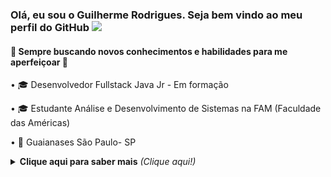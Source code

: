### Olá, eu sou o Guilherme Rodrigues.  Seja bem vindo ao meu perfil do GitHub  <img src="https://raw.githubusercontent.com/kaueMarques/kaueMarques/master/hi.gif" width="30px"> 

 #### 🔰 Sempre buscando novos conhecimentos e habilidades para me aperfeiçoar 🔰
 
• 🎓 Desenvolvedor Fullstack Java Jr - Em formação 

• 🎓 Estudante Análise e Desenvolvimento de Sistemas na FAM (Faculdade das Américas) 

• 📍 Guaianases São Paulo- SP

<details>
<summary> <b> Clique aqui para saber mais</b> <i>(Clique aqui!)</i> </summary>
<br>
</p>
### Entre em contato comigo através da minha rede sociail📲

<a href="https://www.linkedin.com/in/guilhermedev/" alt= "LinkedIN" target= "_blank">
 <img src="https://img.shields.io/badge/-LinkedIn-0077B5?style=for-the-badge&logo=linkedin&logoColor=white&link=https://www.linkedin.com/in/lucas-souza-607776215/">
</a>   


### Tecnologias e linguagens que tenho conhecimento e estou me aperfeiçoando💻👩‍💻
![Github Html5](https://img.shields.io/badge/HTML5-E34F26?style=for-the-badge&logo=html5&logoColor=white)
![Github css3](https://img.shields.io/badge/CSS3-1572B6?style=for-the-badge&logo=css3&logoColor=white)
![Github sql](https://img.shields.io/badge/MySQL-00000F?style=for-the-badge&logo=mysql&logoColor=white)
<img alt="Java" src="https://img.shields.io/badge/java-%23ED8B00.svg?style=for-the-badge&logo=java&logoColor=white"/>
<img alt="Visual Studio Code" src="https://img.shields.io/badge/VisualStudioCode-0078d7.svg?style=for-the-badge&logo=visual-studio-code&logoColor=white"/>
 <img alt="Docker" src="https://img.shields.io/badge/docker-%230db7ed.svg?style=for-the-badge&logo=docker&logoColor=white"/>
 <img alt="Microsoft Office" src="https://img.shields.io/badge/Microsoft_Office-D83B01?style=for-the-badge&logo=microsoft-office&logoColor=white" />
 <img alt="Git" src="https://img.shields.io/badge/git-%23F05033.svg?style=for-the-badge&logo=git&logoColor=white"/>
 ![Github JavaScript](https://img.shields.io/badge/JavaScript-F7DF1E?style=for-the-badge&logo=javascript&logoColor=black)
 <img alt="Angular" src="https://img.shields.io/badge/angular-%23DD0031.svg?style=for-the-badge&logo=angular&logoColor=white"/>
    <img alt="Postman" src="https://img.shields.io/badge/Postman-FF6C37?style=for-the-badge&logo=postman&logoColor=red"/>
    <img alt="Spring" src="https://img.shields.io/badge/spring-%236DB33F.svg?style=for-the-badge&logo=spring&logoColor=white"/>
    <img alt="TypeScript" src="https://img.shields.io/badge/typescript-%23007ACC.svg?style=for-the-badge&logo=typescript&logoColor=white"/>
    <img alt="PostgreeSQL" src ="https://img.shields.io/badge/PostgreeSQL-%23316192.svg?style=for-the-badge&logo=postgresql&logoColor=white"/>




![Guilherme Rodrigues github stats](https://github-readme-stats.vercel.app/api?username=GuilhermeRodriguesSantos&theme=react&show_icons=true)

![Top Langs](https://github-readme-stats.vercel.app/api/top-langs/?username=GuilhermeRodriguesSantos&layout=compact&theme=react&show)

   
<p align="center"> 
 Quantidade de visitas no meu perfil  <br></p>
 <p align="center">

<p align="center"> 
   <img alingn="center" src="https://profile-counter.glitch.me/GuilhermeRodriguesSantos/count.svg" /></p>
<p align="center">
	
 ![Snake animation](https://github.com/GuilhermeRodriguesSantos/GuilhermeRodriguesSantos/blob/output/github-contribution-grid-snake.svg) 
